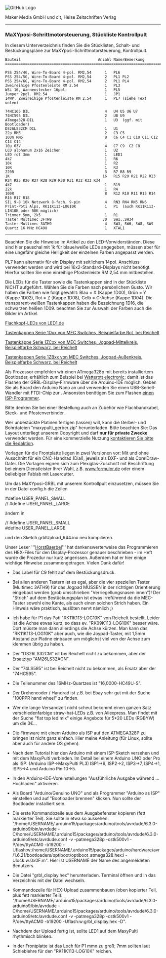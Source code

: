 ![GitHub Logo](http://www.heise.de/make/icons/make_logo.png)

Maker Media GmbH und c't, Heise Zeitschriften Verlag

***

### MaXYposi-Schrittmotorsteuerung, Stückliste Kontrollpult

In diesem Unterverzeichnis finden Sie die Stücklisten, Schalt- und Bestückungspläne 
zur MaXYposi-Schrittmotorsteuerung, Kontrollpult.


    Bauteil                                   Anzahl Name/Bemerkung
    =============================================================================
    
    PSS 254/4G, Wire-To-Board 4-pol. RM2,54      1   PL6
    PSS 254/5G, Wire-To-Board 4-pol. RM2,54      2   PL1 PL2
    PSS 254/6G, Wire-To-Board 4-pol. RM2,54      2   PL1 PL4    
    Zweireihige Pfostenleiste RM 2.54            1   PL3                 
    WSL 16, Wannenstecker 16pol.                 1   PL5               
    Jumper 2pol. RM2.54                          1   JP1                 
    14WP, Zweireihige Pfostenleiste RM 2.54      1   PL7 (siehe Text unten)                

    74HC165 DIL                                  4   U4 U5 U6 U7         
    74HC595 DIL                                  2   U8 U9               
    ATmega328-DIL                                1   U3  (ggf. mit Bootloader)               
    DS26LS32CM DIL                               1   U1                  
    22p RM5                                      2   C3 C5               
    100n RM5                                     8   C6 C4 C1 C10 C11 C12 C13 C14           
    10µ 63V                                      4   C7 C9  C2 C8              
    LCD alphanum 2x16 Zeichen                    1   U2                  
    LED rot 3mm                                  1   LED1                
    4k7                                          1   R6                  
    10k                                          1   R2                  
    10R                                          1   R3                  
    220R                                         3   R7 R8 R9            
    1K                                          16   R15 R20 R21 R22 R23 R24 R25 R26 R27 R28 R29 R30 R31 R32 R33 R34
    4k7                                          1   R19                 
    22k                                          1   R4                  
    100R                                         8   R12 R10 R11 R13 R14 R16 R17 R18
    SIL 9-8 10k Netzwerk 8-fach, 9-pin           4   RN3 RN4 RN5 RN6     
    Print-Poti Alps, RK11K113-LOG10K             1   P1  (auch RK11K113-LIN10K oder 50K möglich)     
    Trimmer 5mm, 2k5                             1   R1                  
    Taster Multimec 3FTH9                       30   SW1..SW34
    Taster Multimec 3ATH9                        4   SW3, SW6, SW8, SW9   
    Quartz 16 MHz HC49U                          1   XTAL1 
                  
-------------------------------------------------------------------

Beachten Sie die Hinweise im Artikel zu den LED-Vorwiderständen. Diese sind hier 
pauschal mit 1k für blaue/weiße LEDs angegeben, müssen aber für eine ungefähr 
gleiche Helligkeit der einzelnen Farben angepasst werden.

PL7 kann alternativ für ein Display mit seitlichem 14pol. Anschluss verwendet 
werden und wird bei 16x2-Standard-Displays nicht benötigt. Hierfür sollten Sie 
eine einreihige Pfostenleiste RM 2,54 mm mitbestellen.

Die LEDs für die Taster sowie die Tastenkappen sind in der Stückliste NICHT 
aufgeführt. Wählen Sie die Farben nach persönlichem Gusto. Wir haben die Farben 
wie folgt gewählt: Blau = X (Kappe 1D00), Grün = Y (Kappe 1D02), Rot = Z (Kappe 
1D08), Gelb = C-Achse (Kappe 1D04). Die transparent-weißen Tastenkappen haben 
die Bezeichnung 1D16, die schwarzen heißen 1D09. beachten Sie zur Auswahl der 
Farben auch die Bilder im Artikel.

[Flachkopf-LEDs von LED1.de](https://www.led1.de/shop/standard-leds/led-3mm-ultrahell-flat-top/)

[Tastenkappen Serie 1Dxx von MEC Switches, Beispielfarbe Rot, bei Reichelt](https://www.reichelt.de/Kurzhubtaster/KAPPE-1D08/3/index.html?ACTION=3&LA=3&ARTICLE=79710&GROUPID=7587&trstct=vrt_pdn)

[Tastenkappe Serie 1ZCxx von MEC Switches, Jogpad-Mittelkreis, Beispielfarbe Schwarz, bei Reichelt](https://www.reichelt.de/Kurzhubtaster/KAPPE-1ZC09/3/index.html?ACTION=3&LA=2&ARTICLE=79739)

[Tastenkappen Serie 1ZBxx von MEC Switches, Jogpad-Außenkreis, Beispielfarbe Schwarz, bei Reichelt](https://www.reichelt.de/Kurzhubtaster/KAPPE-1ZB09/3/index.html?ACTION=3&LA=517&ARTICLE=79744)

Als Prozessor empfehlen wir einen ATmega328p mit bereits installiertem 
Bootloader, erhältlich zum Beispiel bei [Watterott 
electronic](http://www.watterott.com/de/ATmega328-Arduino-Bootloader); damit ist 
das Flashen der GRBL-Display-Firmware über die Arduino-IDE möglich: Geben Sie als Board den Arduino Nano an und verwenden Sie einen USB-Seriell-Wandler mit FTDI-Chip zur . Ansonsten 
benötigen Sie zum Flashen [einen ISP-Programmer](https://www.reichelt.de/Programmer-Entwicklungstools/DIAMEX-PROG-S2/3/index.html?ACTION=3&LA=446&ARTICLE=164172).

Bitte denken Sie bei einer Bestellung auch an Zubehör wie Flachbandkabel, Steck-
und Pfostenverbinder.

Wer unbestückte Platinen fertigen (lassen) will, kann die Gerber- und 
Bohrdateien "maxypulti_gerber.zip" herunterladen. Bitte beachten Sie: Das Layout 
unterliegt unserem Copyright und darf **nur für private Zwecke** verwendet 
werden. Für eine kommerzielle Nutzung [kontaktieren Sie bitte die 
Redaktion](https://www.heise.de/make/kontakt/).

Vorlagen für die Frontplatte liegen in zwei Versionen vor: Mit und ohne 
Ausschnitt für ein CNC-Handrad (Dial), jeweils als DXF- und als CorelDraw-Datei. 
Die Vorlagen eignen sich zum Plexiglas-Zuschnitt mit Beschriftung bei einem 
Dienstleister Ihrer Wahl, z.B. www.formulor.de oder einem beliebigen Fablab mit 
Lasercutter.

Um das MaXYposi-GRBL mit unserem Kontrollpult einzusetzen, müssen Sie in der 
Datei config.h die Zeilen

  #define USER_PANEL_SMALL<br> 
  // #define USER_PANEL_LARGE 

ändern in

   // #define USER_PANEL_SMALL<br> 
   #define USER_PANEL_LARGE 

und den Sketch grblUpload_644.ino neu kompilieren.

Unser Leser '''[HorstBaerbel](https://github.com/HorstBaerbel)''' hat dankenswerterweise das 
Programmieren des HEX-Files für den Display-Prozessor genauer beschrieben - im 
Heft wurde die Prozedur nur kurz angerissen. Außerdem hat er hier einige wichtige Hinweise zusammengetragen. Vielen Dank dafür!

* Das Label für C9 fehlt auf dem Bestückungsdruck.

* Bei allen anderen Tastern ist es egal, aber die vier speziellen Taster (Multimec 3ATH9) für das Jogpad MÜSSEN in der richtigen Orientierung eingebaut werden (grob umschrieben "Verriegellungsnasen innen")! Der "Strich" auf dem Bestückungsplan ist etwas irreführend da die MEC-Taster sowohl eine Kante, als auch einen solchen Strich haben. Ein Hinweis wäre praktisch, auslöten nervt nämlich ;)

* Ich habe für P1 das Poti "RK11K113-LOG10K" von Reichelt bestellt. Leider ist die Achse etwas kurz, so dass ev. "RK09K113-LOG10K" besser wäre. Dort müsste man dann allerdings die Achse kürzen. Man kann das "RK11K113-LOG10K" aber auch, wie die Joypad-Taster, mit 1,5mm Abstand zur Platine einbauen um möglichst viel von der Achse zum klemmen übrig zu haben.

* Der "DS26LS32CM" ist bei Reichelt nicht zu bekommen, aber der Ersatztyp "AM26LS32ACN".

* Der "74LS595" ist bei Reichelt nicht zu bekommen, als Ersatz aber der "74HC595".

* Die Teilenummer des 16MHz-Quartzes ist "16,0000-HC49U-S".

* Der Drehencoder / Handrad ist z.B. bei Ebay sehr gut mit der Suche "100PPR hand wheel" zu finden.

* Wer die lange Versandzeit nicht scheut bekommt einen ganzen Satz 
verschiedenfarbige straw-hat-LEDs z.B. von Aliexpress. Man findet mit der Suche 
"flat top led mix" einige Angebote für 5*20 LEDs (RGBYW) um die 3€...

* Die Firmware mit einem Arduino als ISP auf den ATMEGA328P zu bringen ist nicht ganz einfach. Hier meine Anleitung (für Linux, sollte aber auch für andere OS gehen):

 * Nach dem Tutorial hier den Arduino mit einem ISP-Sketch versehen und mit dem MaxyPulti verbinden. Im Detail bei einem Arduino UNO oder Pro als ISP: (Arduino ISP->MaxyPulti PL3) ISP1->9, ISP2->2, ISP3->7, ISP4->1, ISP5->4 und Arduino Pin 10->5.

 * In den Arduino-IDE-Voreinstellungen "Ausführliche Ausgabe während ... Hochladen" aktivieren.

 * Als Board "Arduino/Genuino UNO" und als Programmer "Arduino as ISP" einstellen und auf "Bootloader brennen" klicken. Nun sollte der Bootloader installiert sein.

 * Die erste Kommandozeile aus dem Ausgabefenster kopieren (fett markierter Teil). Sie sollte in etwa so aussehen: "/home/USERNAME/.arduino15/packages/arduino/tools/avrdude/6.3.0-arduino9/bin/avrdude -C/home/USERNAME/.arduino15/packages/arduino/tools/avrdude/6.3.0-arduino9/etc/avrdude.conf -v -patmega328p -cstk500v1 -P/dev/ttyACM0 -b19200 -Uflash:w:/home/USERNAME/.arduino15/packages/arduino/hardware/avr/1.6.21/bootloaders/optiboot/optiboot_atmega328.hex:i -Ulock:w:0x0F:m". Hier ist USERNAME der Name des angemeldeten Benutzers.

 * Die Datei "grbl_display.hex" herunterladen. Terminal öffnen und in das Verzeichnis mit der Datei wechseln.

 * Kommandozeile für HEX-Upload zusammenbauen (oben kopierter Teil, plus fett markierter Teil): "/home/USERNAME/.arduino15/packages/arduino/tools/avrdude/6.3.0-arduino9/bin/avrdude -C/home/USERNAME/.arduino15/packages/arduino/tools/avrdude/6.3.0-arduino9/etc/avrdude.conf -v -patmega328p -cstk500v1 -P/dev/ttyACM0 -b19200 -Uflash:w:grbl_display.hex -D".

 * Nachdem der Upload fertig ist, sollte LED1 auf dem MaxyPulti rhythmisch blinken.

* In der Frontplatte ist das Loch für P1 mmn zu groß; 7mm sollten laut Schieblehre für den "RK11K113-LOG10K" reichen.

